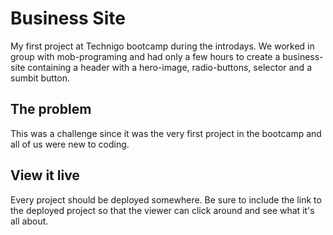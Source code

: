 # Business Site

My first project at Technigo bootcamp during the introdays. We worked in group with mob-programing and had only a few hours to create a business-site containing a header with a hero-image, radio-buttons, selector and a sumbit button.

## The problem

This was a challenge since it was the very first project in the bootcamp and all of us were new to coding.

## View it live
Every project should be deployed somewhere. Be sure to include the link to the deployed project so that the viewer can click around and see what it's all about.
